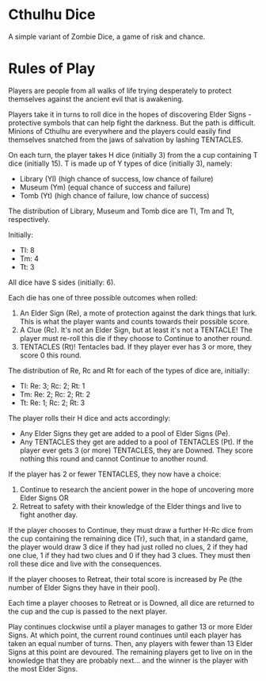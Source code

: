 # Cthulhu Dice
A simple variant of Zombie Dice, a game of risk and chance.

# Rules of Play
Players are people from all walks of life trying desperately to protect themselves against the ancient evil that is awakening.

Players take it in turns to roll dice in the hopes of discovering Elder Signs - protective symbols that can help fight the darkness. But the path is difficult. Minions of Cthulhu are everywhere and the players could easily find themselves snatched from the jaws of salvation by lashing TENTACLES.

On each turn, the player takes H dice (initially 3) from the a cup containing T dice (initially 15). T is made up of Y types of dice (initially 3), namely:
 - Library (Yl) (high chance of success, low chance of failure)
 - Museum (Ym) (equal chance of success and failure)
 - Tomb (Yt) (high chance of failure, low chance of success)

The distribution of Library, Museum and Tomb dice are Tl, Tm and Tt, respectively.

Initially:
 - Tl: 8
 - Tm: 4
 - Tt: 3

All dice have S sides (initially: 6).

Each die has one of three possible outcomes when rolled:
 1. An Elder Sign (Re), a mote of protection against the dark things that lurk. This is what the player wants and counts towards their possible score.
 1. A Clue (Rc). It's not an Elder Sign, but at least it's not a TENTACLE! The player must re-roll this die if they choose to Continue to another round.
 1. TENTACLES (Rt)! Tentacles bad. If they player ever has 3 or more, they score 0 this round.

The distribution of Re, Rc and Rt for each of the types of dice are, initially:
 - Tl: Re: 3; Rc: 2; Rt: 1
 - Tm: Re: 2; Rc: 2; Rt: 2
 - Tt: Re: 1; Rc: 2; Rt: 3

The player rolls their H dice and acts accordingly:
 - Any Elder Signs they get are added to a pool of Elder Signs (Pe).
 - Any TENTACLES they get are added to a pool of TENTACLES (Pt). If the player ever gets 3 (or more) TENTACLES, they are Downed. They score nothing this round and cannot Continue to another round.

If the player has 2 or fewer TENTACLES, they now have a choice:
 1. Continue to research the ancient power in the hope of uncovering more Elder Signs OR
 1. Retreat to safety with their knowledge of the Elder things and live to fight another day.

If the player chooses to Continue, they must draw a further H-Rc dice from the cup containing the remaining dice (Tr), such that, in a standard game, the player would draw 3 dice if they had just rolled no clues, 2 if they had one clue, 1 if they had two clues and 0 if they had 3 clues. They must then roll these dice and live with the consequences.

If the player chooses to Retreat, their total score is increased by Pe (the number of Elder Signs they have in their pool).

Each time a player chooses to Retreat or is Downed, all dice are returned to the cup and the cup is passed to the next player.

Play continues clockwise until a player manages to gather 13 or more Elder Signs. At which point, the current round continues until each player has taken an equal number of turns. Then, any players with fewer than 13 Elder Signs at this point are devoured. The remaining players get to live on in the knowledge that they are probably next... and the winner is the player with the most Elder Signs.